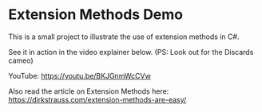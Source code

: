 # Extension Methods Demo
This is a small project to illustrate the use of extension methods in C#.

See it in action in the video explainer below. (PS: Look out for the Discards cameo)

YouTube: https://youtu.be/BKJGnmWcCVw

Also read the article on Extension Methods here: https://dirkstrauss.com/extension-methods-are-easy/
